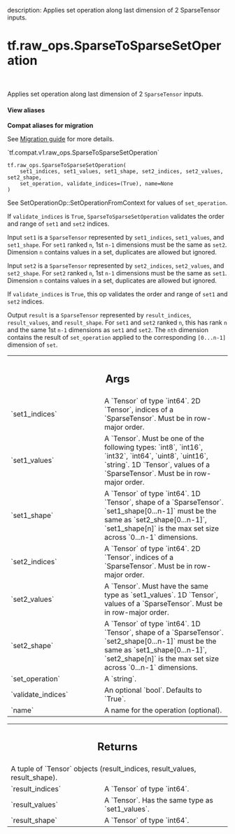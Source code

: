 description: Applies set operation along last dimension of 2 SparseTensor inputs.

<div itemscope itemtype="http://developers.google.com/ReferenceObject">
<meta itemprop="name" content="tf.raw_ops.SparseToSparseSetOperation" />
<meta itemprop="path" content="Stable" />
</div>

# tf.raw_ops.SparseToSparseSetOperation

<!-- Insert buttons and diff -->

<table class="tfo-notebook-buttons tfo-api nocontent" align="left">

</table>



Applies set operation along last dimension of 2 `SparseTensor` inputs.

<section class="expandable">
  <h4 class="showalways">View aliases</h4>
  <p>
<b>Compat aliases for migration</b>
<p>See
<a href="https://www.tensorflow.org/guide/migrate">Migration guide</a> for
more details.</p>
<p>`tf.compat.v1.raw_ops.SparseToSparseSetOperation`</p>
</p>
</section>

<pre class="devsite-click-to-copy prettyprint lang-py tfo-signature-link">
<code>tf.raw_ops.SparseToSparseSetOperation(
    set1_indices, set1_values, set1_shape, set2_indices, set2_values, set2_shape,
    set_operation, validate_indices=(True), name=None
)
</code></pre>



<!-- Placeholder for "Used in" -->

See SetOperationOp::SetOperationFromContext for values of `set_operation`.

If `validate_indices` is `True`, `SparseToSparseSetOperation` validates the
order and range of `set1` and `set2` indices.

Input `set1` is a `SparseTensor` represented by `set1_indices`, `set1_values`,
and `set1_shape`. For `set1` ranked `n`, 1st `n-1` dimensions must be the same
as `set2`. Dimension `n` contains values in a set, duplicates are allowed but
ignored.

Input `set2` is a `SparseTensor` represented by `set2_indices`, `set2_values`,
and `set2_shape`. For `set2` ranked `n`, 1st `n-1` dimensions must be the same
as `set1`. Dimension `n` contains values in a set, duplicates are allowed but
ignored.

If `validate_indices` is `True`, this op validates the order and range of `set1`
and `set2` indices.

Output `result` is a `SparseTensor` represented by `result_indices`,
`result_values`, and `result_shape`. For `set1` and `set2` ranked `n`, this
has rank `n` and the same 1st `n-1` dimensions as `set1` and `set2`. The `nth`
dimension contains the result of `set_operation` applied to the corresponding
`[0...n-1]` dimension of `set`.

<!-- Tabular view -->
 <table class="responsive fixed orange">
<colgroup><col width="214px"><col></colgroup>
<tr><th colspan="2"><h2 class="add-link">Args</h2></th></tr>

<tr>
<td>
`set1_indices`
</td>
<td>
A `Tensor` of type `int64`.
2D `Tensor`, indices of a `SparseTensor`. Must be in row-major
order.
</td>
</tr><tr>
<td>
`set1_values`
</td>
<td>
A `Tensor`. Must be one of the following types: `int8`, `int16`, `int32`, `int64`, `uint8`, `uint16`, `string`.
1D `Tensor`, values of a `SparseTensor`. Must be in row-major
order.
</td>
</tr><tr>
<td>
`set1_shape`
</td>
<td>
A `Tensor` of type `int64`.
1D `Tensor`, shape of a `SparseTensor`. `set1_shape[0...n-1]` must
be the same as `set2_shape[0...n-1]`, `set1_shape[n]` is the
max set size across `0...n-1` dimensions.
</td>
</tr><tr>
<td>
`set2_indices`
</td>
<td>
A `Tensor` of type `int64`.
2D `Tensor`, indices of a `SparseTensor`. Must be in row-major
order.
</td>
</tr><tr>
<td>
`set2_values`
</td>
<td>
A `Tensor`. Must have the same type as `set1_values`.
1D `Tensor`, values of a `SparseTensor`. Must be in row-major
order.
</td>
</tr><tr>
<td>
`set2_shape`
</td>
<td>
A `Tensor` of type `int64`.
1D `Tensor`, shape of a `SparseTensor`. `set2_shape[0...n-1]` must
be the same as `set1_shape[0...n-1]`, `set2_shape[n]` is the
max set size across `0...n-1` dimensions.
</td>
</tr><tr>
<td>
`set_operation`
</td>
<td>
A `string`.
</td>
</tr><tr>
<td>
`validate_indices`
</td>
<td>
An optional `bool`. Defaults to `True`.
</td>
</tr><tr>
<td>
`name`
</td>
<td>
A name for the operation (optional).
</td>
</tr>
</table>



<!-- Tabular view -->
 <table class="responsive fixed orange">
<colgroup><col width="214px"><col></colgroup>
<tr><th colspan="2"><h2 class="add-link">Returns</h2></th></tr>
<tr class="alt">
<td colspan="2">
A tuple of `Tensor` objects (result_indices, result_values, result_shape).
</td>
</tr>
<tr>
<td>
`result_indices`
</td>
<td>
A `Tensor` of type `int64`.
</td>
</tr><tr>
<td>
`result_values`
</td>
<td>
A `Tensor`. Has the same type as `set1_values`.
</td>
</tr><tr>
<td>
`result_shape`
</td>
<td>
A `Tensor` of type `int64`.
</td>
</tr>
</table>

